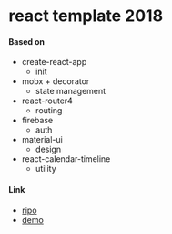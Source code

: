 # react template 2018

#### Based on

* create-react-app
  + init
* mobx + decorator
  + state management
* react-router4
  + routing
* firebase
  + auth
* material-ui
  + design
* react-calendar-timeline
  + utility

#### Link

* [ripo](https://github.com/HirokiIto/create-react-app-mobx-react-router4-auth-by-firebase)
* [demo](https://hirokiito.github.io/create-react-app-mobx-react-router4-auth-by-firebase)
